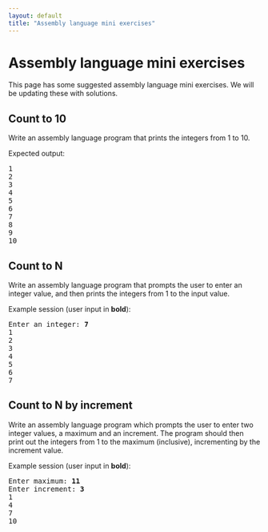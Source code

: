 ```yaml
---
layout: default
title: "Assembly language mini exercises"
---
```


# Assembly language mini exercises

This page has some suggested assembly language mini exercises.  We will be updating these with solutions.

## Count to 10

Write an assembly language program that prints the integers from 1 to 10.

Expected output:

<div class="highlighter-rouge"><pre>
1
2
3
4
5
6
7
8
9
10
</pre></div>

## Count to N

Write an assembly language program that prompts the user to enter an integer value, and then prints the integers from 1 to the input value.

Example session (user input in **bold**):

<div class="highlighter-rouge"><pre>
Enter an integer: <b>7</b>
1
2
3
4
5
6
7
</pre></div>

## Count to N by increment

Write an assembly language program which prompts the user to enter two integer values, a maximum and an increment. The program should then print out the integers from 1 to the maximum (inclusive), incrementing by the increment value.

Example session (user input in **bold**):

<div class="highlighter-rouge"><pre>
Enter maximum: <b>11</b>
Enter increment: <b>3</b>
1
4
7
10
</pre></div>

